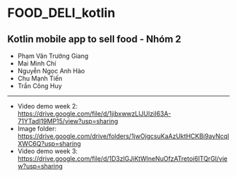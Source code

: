 # FOOD_DELI_kotlin
Kotlin mobile app to sell food - Nhóm 2
------------------------------------------
- Phạm Văn Trường Giang
- Mai Minh Chí
- Nguyễn Ngọc Anh Hào
- Chu Mạnh Tiến
- Trần Công Huy

------------------------------------------
- Video demo week 2: https://drive.google.com/file/d/1jibxwwzLlJUIziI63A-71YTadI19MP15/view?usp=sharing
- Image folder: https://drive.google.com/drive/folders/1jwOjgcsuKaAzUktHCKBi9ayNcqIXWC6Q?usp=sharing
- Video demo week 3: https://drive.google.com/file/d/1D3zlGJiKtWlneNuOfzATretoi6lTQrGl/view?usp=sharing
